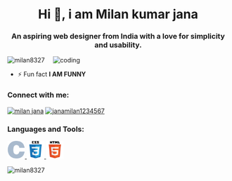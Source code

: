 <h1 align="center">Hi 👋, i am Milan kumar jana</h1>
<h3 align="center">An aspiring web designer from India with a love for simplicity and usability.</h3>
<img align="right" alt="coding" width="400" src=https://gifdb.com/images/high/scrolling-up-green-system-coding-nxt2vg8bl6e4wbo1.gif>

<p align="left"> <img src="https://komarev.com/ghpvc/?username=milan8327&label=Profile%20views&color=0e75b6&style=flat" alt="milan8327" /></p>

- ⚡ Fun fact **I AM FUNNY**

<h3 align="left">Connect with me:</h3>
<p align="left">
<a href="https://fb.com/milan jana" target="blank"><img align="center" src="https://raw.githubusercontent.com/rahuldkjain/github-profile-readme-generator/master/src/images/icons/Social/facebook.svg" alt="milan jana" height="30" width="40" /></a>
<a href="https://instagram.com/janamilan1234567" target="blank"><img align="center" src="https://raw.githubusercontent.com/rahuldkjain/github-profile-readme-generator/master/src/images/icons/Social/instagram.svg" alt="janamilan1234567" height="30" width="40" /></a>
</p>

<h3 align="left">Languages and Tools:</h3>
<p align="left"> <a href="https://www.cprogramming.com/" target="_blank" rel="noreferrer"> <img src="https://raw.githubusercontent.com/devicons/devicon/master/icons/c/c-original.svg" alt="c" width="40" height="40"/> </a> <a href="https://www.w3schools.com/css/" target="_blank" rel="noreferrer"> <img src="https://raw.githubusercontent.com/devicons/devicon/master/icons/css3/css3-original-wordmark.svg" alt="css3" width="40" height="40"/> </a> <a href="https://www.w3.org/html/" target="_blank" rel="noreferrer"> <img src="https://raw.githubusercontent.com/devicons/devicon/master/icons/html5/html5-original-wordmark.svg" alt="html5" width="40" height="40"/> </a> </p>

<p><img align="center" src="https://github-readme-stats.vercel.app/api/top-langs?username=milan8327&show_icons=true&locale=en&layout=compact" alt="milan8327" /></p>

